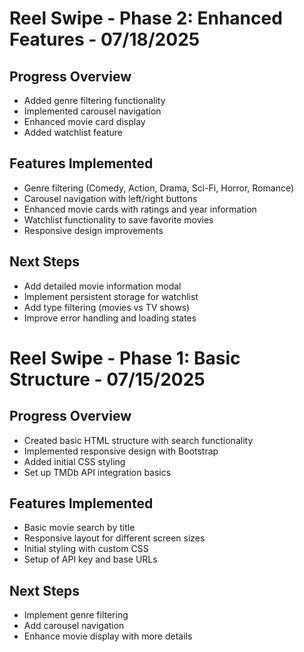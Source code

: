 # Reel Swipe - Phase 2: Enhanced Features - 07/18/2025

## Progress Overview
- Added genre filtering functionality
- Implemented carousel navigation
- Enhanced movie card display
- Added watchlist feature

## Features Implemented
- Genre filtering (Comedy, Action, Drama, Sci-Fi, Horror, Romance)
- Carousel navigation with left/right buttons
- Enhanced movie cards with ratings and year information
- Watchlist functionality to save favorite movies
- Responsive design improvements

## Next Steps
- Add detailed movie information modal
- Implement persistent storage for watchlist
- Add type filtering (movies vs TV shows)
- Improve error handling and loading states

# Reel Swipe - Phase 1: Basic Structure - 07/15/2025

## Progress Overview
- Created basic HTML structure with search functionality
- Implemented responsive design with Bootstrap
- Added initial CSS styling
- Set up TMDb API integration basics

## Features Implemented
- Basic movie search by title
- Responsive layout for different screen sizes
- Initial styling with custom CSS
- Setup of API key and base URLs

## Next Steps
- Implement genre filtering
- Add carousel navigation
- Enhance movie display with more details